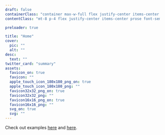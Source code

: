 ```yaml
---
draft: false
containerClass: "container max-w-full flex justify-center items-center h-screen"
contentClass: "mt-8 p-4 flex justify-center items-center prose font-semibold"

preloader: true

title: "Home"
cover:
  pic: ""
  alt: ""
desc:
  text: ""
twitter_card: "summary"
assets:
  favicon_on: true
  favicon: ""
  apple_touch_icon_180x180_png_on: true
  apple_touch_icon_180x180_png: ""
  favicon32x32_png_on: true
  favicon32x32_png: ""
  favicon16x16_png_on: true
  favicon16x16_png: ""
  svg_on: true
  svg: ""
---
```


Check out examples [here](/bio/example) and [here](/bio/example-minimal).
